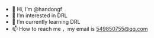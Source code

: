- 👋 Hi, I’m @handongf
- 👀 I’m interested in DRL
- 🌱 I’m currently learning DRL
- 📫 How to reach me ，my email is 549850755@qq.com

<!---
handongf2/handongf2 is a ✨ special ✨ repository because its `README.md` (this file) appears on your GitHub profile.
You can click the Preview link to take a look at your changes.
--->

